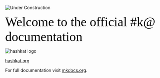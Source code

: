 ![Under Construction](/img/underconstruction.gif "Under Construction")

<span style="color:black; font-family:Georgia; font-size:3em;">Welcome to the official #k@ documentation</span>

![hashkat logo](/img/logo.png "#k@")

[hashkat.org](http://hashkat.org)

For full documentation visit [mkdocs.org](http://mkdocs.org).

